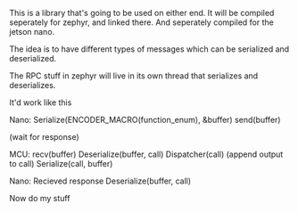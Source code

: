 This is a library that's going to be used on either end. It will be compiled seperately for zephyr, and linked there. And seperately compiled for the jetson nano. 


The idea is to have different types of messages which can be serialized and deserialized. 

The RPC stuff in zephyr will live in its own thread that serializes and deserializes.


It'd work like this 

Nano:
Serialize(ENCODER_MACRO(function_enum), &buffer)
send(buffer)

(wait for response)


MCU:
recv(buffer)
Deserialize(buffer, call)
Dispatcher(call)
(append output to call)
Serialize(call, buffer)

Nano: 
Recieved response 
Deserialize(buffer, call)

Now do my stuff




